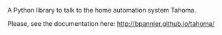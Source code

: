 A Python library to talk to the home automation system Tahoma.

Please, see the documentation here: http://bpannier.github.io/tahoma/